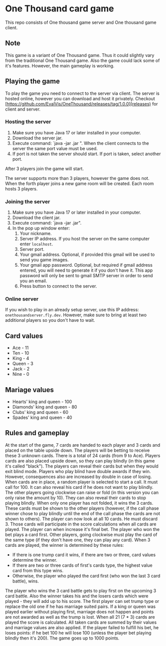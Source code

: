 # One Thousand card game

This repo consists of One thousand game server and One thousand game client.

## Note
This game is a variant of One Thousand game. Thus it could slightly vary from the traditional One Thousand game. Also the game could lack some of it's features. However, the main gameplay is working.

## Playing the game

To play the game you need to connect to the server via client.
The server is hosted online, however you can download and host it privately.
Checkout [https://github.com/EvalVis/OneThousand/releases/tag/1.0.0](releases) for client and server.

### Hosting the server

1. Make sure you have Java 17 or later installed in your computer.
2. Download the server jar.
3. Execute command: `java -jar <name of the server jar file>.jar <port>". When the client connects to the server the same port value must be used.
4. If port is not taken the server should start. If port is taken, select another port.

After 3 players join the game will start.

The server supports more than 3 players, however the game does not.
When the forth player joins a new game room will be created. Each room hosts 3 players.

### Joining the server

1. Make sure you have Java 17 or later installed in your computer.
2. Download the client jar.
3. Execute command: `java -jar <name of the client jar file>.jar".
4. In the pop up window enter:
    1. Your nickname.
    2. Server IP address. If you host the server on the same computer enter `localhost`.
    3. Server port.
    4. Your gmail address. Optional, if provided this gmail will be used to send you game images.
    5. Your gmail app password. Optional, but required if gmail address entered,
    you will need to generate it if you don't have it. This app password will
    only be sent to gmail SMTP server in order to send you an email.
    6. Press button to connect to the server.

### Online server

If you wish to play in an already setup server, use this IP address: `onethousandserver.fly.dev`.
However, make sure to bring at least two additional players so you don't have to wait.

## Card values
* Ace - 11
* Ten - 10
* King - 4
* Queen - 3
* Jack - 2
* Nine - 0

## Mariage values
* Hearts' king and queen - 100
* Diamonds' king and queen - 80
* Clubs' king and queen - 60
* Spades' king and queen - 40

## Rules and gameplay
At the start of the game, 7 cards are handed to each player and 3 cards and placed on the table upside down. The players will be betting to receive these 3 unknown cards. There is a total of 24 cards (from 9 to Ace). Players cards are also placed upside down, so they can play blindly (in this game it's called "black").
The players can reveal their cards but when they would exit blind mode. Players who play blind have double awards if they win. However, consequences also are increased by double in case of losing. When cards are in place, a random player is selected to start a call. It must call for 100. It can also reveal his card if he does not want to play blindly. The other players going clockwise can raise or fold (in this version you can only raise the amount by 10). They can also reveal their cards to stop playing blindly. When only one player has not folded, it wins the 3 cards. These cards must be shown to the other players (however, if the call phase winner chose to play blindly until the end of the call phase the cards are not shown to others). The player can now look at all 10 cards. He must discard 3. Those cards will participate in the score calculations when all cards are played. The player can when increase it's final bet.
The player who won the bet plays a card first. Other players, going clockwise must play the card of the same type (if they don't have one, they can play any card).
When 3 cards are played, the winner is determined by these rules:

* If there is one trump card it wins, if there are two or three, card values determine the winner.
* If there are two or three cards of first's cards type, the highest value card from this type wins.
* Otherwise, the player who played the card first (who won the last 3 card battle), wins.

The player who wins the 3 card battle gets to play first on the upcoming 3 card battle. Also the winner takes his and the losers cards which were played - they will add up to his score. The first player can set trump type or replace the old one if he has marriage suited pairs. If a king or queen was played earlier without playing first, marriage does not happen and points are not awarded as well as the trump is lost.
When all 21 (7 \* 3) cards are played the score is calculated. All taken cards are summed by their values and marriage values are also applied. If the player failed to fulfill his bet, he loses points: if he bet 100 he will lose 100 (unless the player bet playing blindly then it's 200).
The game goes up to 1000 points.
